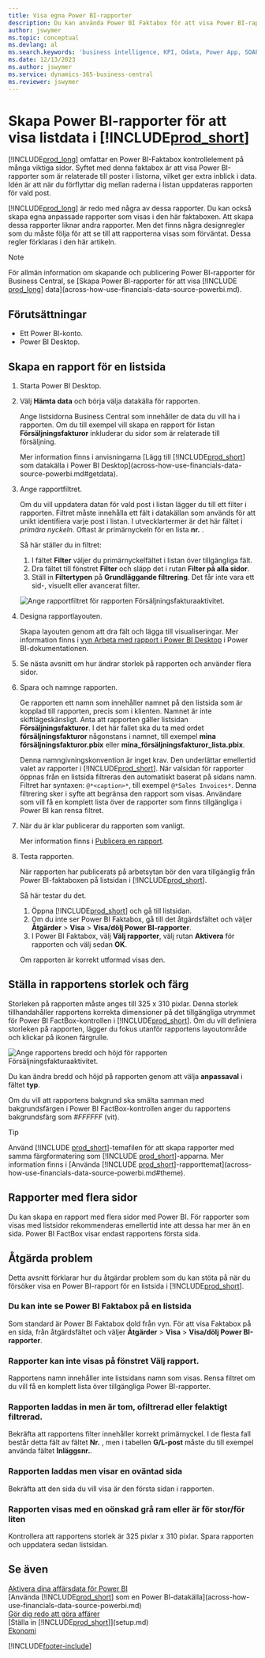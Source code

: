 ```yaml
---
title: Visa egna Power BI-rapporter
description: Du kan använda Power BI Faktabox för att visa Power BI-rapporter och få extra inblick i postdata i nyckellistor.
author: jswymer
ms.topic: conceptual
ms.devlang: al
ms.search.keywords: 'business intelligence, KPI, Odata, Power App, SOAP, analysis'
ms.date: 12/13/2023
ms.author: jswymer
ms.service: dynamics-365-business-central
ms.reviewer: jswymer
---
```

# <a name="creating-power-bi-reports-for-displaying-list-data-in-"></a>Skapa Power BI-rapporter för att visa listdata i [!INCLUDE[prod_short](includes/prod_short.md)]

[!INCLUDE[prod_long](includes/prod_long.md)] omfattar en Power BI-Faktabox kontrollelement på många viktiga sidor. Syftet med denna faktabox är att visa Power BI-rapporter som är relaterade till poster i listorna, vilket ger extra inblick i data. Idén är att när du förflyttar dig mellan raderna i listan uppdateras rapporten för vald post.

[!INCLUDE[prod_long](includes/prod_long.md)] är redo med några av dessa rapporter. Du kan också skapa egna anpassade rapporter som visas i den här faktaboxen. Att skapa dessa rapporter liknar andra rapporter. Men det finns några designregler som du måste följa för att se till att rapporterna visas som förväntat. Dessa regler förklaras i den här artikeln.

> [!NOTE]
> För allmän information om skapande och publicering Power BI-rapporter för Business Central, se [Skapa Power BI-rapporter för att visa [!INCLUDE [prod_long](includes/prod_long.md)] data](across-how-use-financials-data-source-powerbi.md). 

## <a name="prerequisites"></a>Förutsättningar

- Ett Power BI-konto.
- Power BI Desktop.

<!-- 
For more information about getting started, see [Use [!INCLUDE[prod_short](includes/prod_short.md)] as a Power BI Data Source](across-how-use-financials-data-source-powerbi.md).-->

## <a name="create-a-report-for-a-list-page"></a>Skapa en rapport för en listsida

1. Starta Power BI Desktop.
2. Välj **Hämta data** och börja välja datakälla för rapporten.

    Ange listsidorna Business Central som innehåller de data du vill ha i rapporten. Om du till exempel vill skapa en rapport för listan **Försäljningsfakturor** inkluderar du sidor som är relaterade till försäljning.

    Mer information finns i anvisningarna [Lägg till [!INCLUDE[prod_short](includes/prod_short.md)] som datakälla i Power BI Desktop](across-how-use-financials-data-source-powerbi.md#getdata).

3. Ange rapportfiltret.

    Om du vill uppdatera datan för vald post i listan lägger du till ett filter i rapporten. Filtret måste innehålla ett fält i datakällan som används för att unikt identifiera varje post i listan. I utvecklartermer är det här fältet i *primära nyckeln*. Oftast är primärnyckeln för en lista **nr.** .

    Så här ställer du in filtret:

    1. I fältet **Filter** väljer du primärnyckelfältet i listan över tillgängliga fält.
    2. Dra fältet till fönstret **Filter** och släpp det i rutan **Filter på alla sidor**.
    3. Ställ in **Filtertypen** på **Grundläggande filtrering**. Det får inte vara ett sid-, visuellt eller avancerat filter.

    ![Ange rapportfiltret för rapporten Försäljningsfakturaaktivitet.](./media/across-how-use-powerbi-reports-factbox/financials-powerbi-report-filter-v3.png)
4. Designa rapportlayouten.

    Skapa layouten genom att dra fält och lägga till visualiseringar. Mer information finns i [vyn Arbeta med rapport i Power BI Desktop](/power-bi/create-reports/desktop-report-view) i Power BI-dokumentationen.

5. Se nästa avsnitt om hur ändrar storlek på rapporten och använder flera sidor.

6. Spara och namnge rapporten.

    Ge rapporten ett namn som innehåller namnet på den listsida som är kopplad till rapporten, precis som i klienten. Namnet är inte skiftlägeskänsligt. Anta att rapporten gäller listsidan **Försäljningsfakturor**. I det här fallet ska du ta med ordet **försäljningsfakturor** någonstans i namnet, till exempel **mina försäljningsfakturor.pbix** eller **mina_försäljningsfakturor_lista.pbix**.

    Denna namngivningskonvention är inget krav. Den underlättar emellertid valet av rapporter i [!INCLUDE[prod_short](includes/prod_short.md)]. När valsidan för rapporter öppnas från en listsida filtreras den automatiskt baserat på sidans namn. Filtret har syntaxen: `@*<caption>*`, till exempel `@*Sales Invoices*`. Denna filtrering sker i syfte att begränsa den rapport som visas. Användare som vill få en komplett lista över de rapporter som finns tillgängliga i Power BI kan rensa filtret.

7. När du är klar publicerar du rapporten som vanligt.

    Mer information finns i [Publicera en rapport](across-how-use-financials-data-source-powerbi.md#publish-reports).

8. Testa rapporten.

    När rapporten har publicerats på arbetsytan bör den vara tillgänglig från Power BI-faktaboxen på listsidan i [!INCLUDE[prod_short](includes/prod_short.md)].

    Så här testar du det.

    1. Öppna [!INCLUDE[prod_short](includes/prod_short.md)] och gå till listsidan.
    2. Om du inte ser Power BI Faktabox, gå till det åtgärdsfältet och väljer **Åtgärder** > **Visa** > **Visa/dölj Power BI-rapporter**.
    3. I Power BI Faktabox, välj **Välj rapporter**, välj rutan **Aktivera** för rapporten och välj sedan **OK**.

    Om rapporten är korrekt utformad visas den.  

## <a name="set-the-report-size-and-color"></a>Ställa in rapportens storlek och färg

Storleken på rapporten måste anges till 325 x 310 pixlar. Denna storlek tillhandahåller rapportens korrekta dimensioner på det tillgängliga utrymmet för Power BI FactBox-kontrollen i [!INCLUDE[prod_short](includes/prod_short.md)]. Om du vill definiera storleken på rapporten, lägger du fokus utanför rapportens layoutområde och klickar på ikonen färgrulle.

![Ange rapportens bredd och höjd för rapporten Försäljningsfakturaaktivitet.](./media/across-how-use-powerbi-reports-factbox/financials-powerbi-report-sizing-v3.png)

Du kan ändra bredd och höjd på rapporten genom att välja **anpassaval** i fältet **typ**.

Om du vill att rapportens bakgrund ska smälta samman med bakgrundsfärgen i Power BI FactBox-kontrollen anger du rapportens bakgrundsfärg som *#FFFFFF* (vit). 

> [!TIP]
> Använd [!INCLUDE [prod_short](includes/prod_short.md)]-temafilen för att skapa rapporter med samma färgformatering som [!INCLUDE [prod_short](includes/prod_short.md)]-apparna. Mer information finns i [Använda [!INCLUDE [prod_short](includes/prod_short.md)]-rapporttemat](across-how-use-financials-data-source-powerbi.md#theme).

## <a name="reports-with-multiple-pages"></a>Rapporter med flera sidor

Du kan skapa en rapport med flera sidor med Power BI. För rapporter som visas med listsidor rekommenderas emellertid inte att dessa har mer än en sida. Power BI FactBox visar endast rapportens första sida.

## <a name="fixing-problems"></a>Åtgärda problem

Detta avsnitt förklarar hur du åtgärdar problem som du kan stöta på när du försöker visa en Power BI-rapport för en listsida i [!INCLUDE[prod_short](includes/prod_short.md)].  

### <a name="you-cant-see-the-power-bi-factbox-on-a-list-page"></a>Du kan inte se Power BI Faktabox på en listsida

Som standard är Power BI Faktabox dold från vyn. För att visa Faktabox på en sida, från åtgärdsfältet och väljer **Åtgärder** > **Visa** > **Visa/dölj Power BI-rapporter**.

### <a name="you-cant-see-the-report-in-the-select-report-pane"></a>Rapporter kan inte visas på fönstret Välj rapport.

Rapportens namn innehåller inte listsidans namn som visas. Rensa filtret om du vill få en komplett lista över tillgängliga Power BI-rapporter.  

### <a name="report-is-loaded-but-blank-not-filtered-or-filtered-incorrectly"></a>Rapporten laddas in men är tom, ofiltrerad eller felaktigt filtrerad.

Bekräfta att rapportens filter innehåller korrekt primärnyckel. I de flesta fall består detta fält av fältet **Nr.** , men i tabellen **G/L-post** måste du till exempel använda fältet **Inläggsnr.**.

### <a name="report-is-loaded-but-it-shows-a-page-you-didnt-expect"></a>Rapporten laddas men visar en oväntad sida

Bekräfta att den sida du vill visa är den första sidan i rapporten.  

### <a name="report-appears-with-an-unwanted-gray-boarder-or-its-too-small-or-too-large"></a>Rapporten visas med en oönskad grå ram eller är för stor/för liten

Kontrollera att rapportens storlek är 325 pixlar x 310 pixlar. Spara rapporten och uppdatera sedan listsidan.  

## <a name="see-also"></a>Se även

[Aktivera dina affärsdata för Power BI](admin-powerbi.md)  
[Använda [!INCLUDE[prod_short](includes/prod_short.md)] som en Power BI-datakälla](across-how-use-financials-data-source-powerbi.md)  
[Gör dig redo att göra affärer](ui-get-ready-business.md)  
[Ställa in [!INCLUDE[prod_short](includes/prod_short.md)]](setup.md)  
[Ekonomi](finance.md)  


[!INCLUDE[footer-include](includes/footer-banner.md)]
